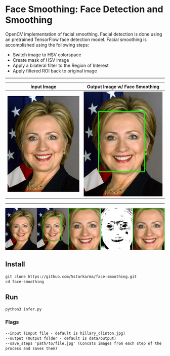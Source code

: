 # Face Smoothing: Face Detection and Smoothing

OpenCV implementation of facial smoothing. Facial detection is done using an pretrained TensorFlow face detection model. Facial smoothing is accomplished using the following steps:

- Switch image to HSV colorspace
- Create mask of HSV image
- Apply a bilateral filter to the Region of Interest
- Apply filtered ROI back to original image

---

Input Image             |  Output Image w/ Face Smoothing
:-------------------------:|:-------------------------:
![alt text](https://github.com/5starkarma/face-smoothing/blob/main/data/images/hillary_clinton.jpg?raw=true "Input image")  |  ![alt text](https://github.com/5starkarma/face-smoothing/blob/main/data/output/output_with_bbox0.jpg?raw=true "Output image")

---
![alt text](https://github.com/5starkarma/face-smoothing/blob/main/data/output/combined.jpg?raw=true "Processing steps")

## Install
```
git clone https://github.com/5starkarma/face-smoothing.git
cd face-smoothing
```
## Run
```
python3 infer.py
```

### Flags
```
--input (Input file - default is hillary_clinton.jpg)
--output (Output folder - default is data/output)
--save_steps 'path/to/file.jpg' (Concats images from each step of the process and saves them)
